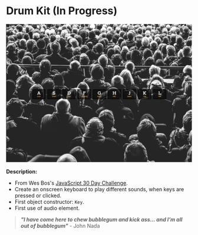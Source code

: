 # Drum Kit (In Progress)

![Drum Kit Screen Shot](https://raw.githubusercontent.com/ejmiranda/drum-kit/master/meta/screenshot.png)

**Description:**
- From Wes Bos's [JavaScript 30 Day Challenge](https://github.com/wesbos/JavaScript30).
- Create an onscreen keyboard to play different sounds, when keys are pressed or clicked.
- First object constructor: `Key`. 
- First use of audio element.

> **_"I have come here to chew bubblegum and kick ass... and I’m all out of bubblegum"_** - John Nada